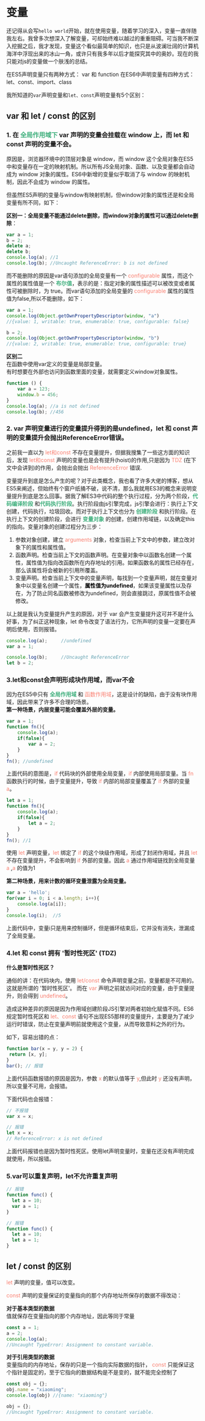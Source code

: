 # 变量

还记得从会写`hello world`开始，就在使用变量，随着学习的深入，变量一直伴随我左右。我曾多次想深入了解变量，可却始终难以越过的重重阻碍。可当我不断深入挖掘之后，我才发现，变量这个看似最简单的知识，也只是从波澜壮阔的计算机海洋中浮现出来的冰山一角，或许只有我多年以后才能探究其中的奥妙。现在的我只能对js的变量做一个肤浅的总结。

在ES5声明变量只有两种方式： var 和 function
在ES6中声明变量有四种方式：let、const、import、class

我所知道的`var`声明变量和`let、const`声明变量有5个区别：

## var 和 let / const 的区别

### 1. 在 <font color="#3EAF7C">**全局作用域下**</font> var 声明的变量会挂载在 window 上，而 let 和 const 声明的变量不会。
原因是，浏览器环境中的顶层对象是 window，而 window 这个全局对象在ES5中和变量存在一定的映射机制。所以所有JS全局对象、函数、以及变量都会自动成为 window 对象的属性。ES6中新增的变量似乎取消了与 window 的映射机制，因此不会成为 window 的属性。

但虽然ES5声明的变量与window有映射机制，但window对象的属性还是和全局变量有所不同，如下：

**区别一：全局变量不能通过delete删除，而window对象的属性可以通过delete删除**：
```js
var a = 1;
b = 2;
delete a;
delete b;
console.log(a); //1
console.log(b); //Uncaught ReferenceError: b is not defined
```
而不能删除的原因是var语句添加的全局变量有一个 <font color="#FA8072">configurable</font> 属性，而这个属性的属性值是一个 <font color="#3EAF7C">**布尔值**</font>，表示的是：指定对象的属性描述可以被改变或者属性可被删除时，为 true。而var语句添加的全局变量的 <font color="#FA8072">configurable</font> 属性的属性值为false,所以不能删除，如下：

```js
var a = 1;
console.log(Object.getOwnPropertyDescriptor(window, "a")
//{value: 1, writable: true, enumerable: true, configurable: false}

b = 2;
console.log(Object.getOwnPropertyDescriptor(window, "b")
//{value: 2, writable: true, enumerable: true, configurable: true}
```

**区别二**   
在函数中使用var定义的变量是局部变量。  
有时想要在外部也访问到函数里面的变量，就需要定义window对象属性。
```js
function () {
	var a = 123;
	window.b = 456;
}
console.log(a); //a is not defined
console.log(b); //456
```

### 2. var 声明变量进行的变量提升得到的是undefined，let 和 const 声明的变量提升会抛出ReferenceError错误。
之前我一直以为 <font color="#FA8072">let和const</font> 不存在变量提升，但据我搜集了一些这方面的知识后，发现 <font color="#FA8072">let和const</font> 声明的变量也是会有提升(hoist)的作用,只是因为 <font color="#FA8072">TDZ</font> (在下文中会讲到)的作用，会抛出会抛出 <font color="#FA8072">ReferenceError</font> 错误.

变量提升到底是怎么产生的呢？对于此类概念，我也看了许多大佬的博客，想从ES5来阐述，但始终有个窗户纸捅不破，说不清，那么我就用ES3的概念来说明变量提升到底是怎么回事。据我了解ES3中代码的整个执行过程，分为两个阶段，<font color="#3EAF7C">**代码编译阶段**</font> 和<font color="#3EAF7C">**代码执行阶段**</font>。执行阶段由js引擎完成，js引擎会进行：执行上下文创建，代码执行，垃圾回收。而对于执行上下文也分为 <font color="#3EAF7C">**创建阶段**</font> 和执行阶段。在执行上下文的创建阶段，会进行 <font color="#3EAF7C">**变量对象**</font> 的创建，创建作用域链，以及确定this的指向。变量对象的创建过程分为三步：  

1. 参数对象创建，建立 <font color="#FA8072">arguments</font> 对象，检查当前上下文中的参数，建立改对象下的属性和属性值。   
2. 函数声明。检查当前上下文的函数声明。在变量对象中以函数名创建一个属性，属性值为指向改函数所在内存地址的引用。如果函数名的属性已经存在，那么该属性将会被新的引用所覆盖。    
3.  变量声明。检查当前上下文中的变量声明，每找到一个变量声明，就在变量对象中以变量名创建一个属性，<font color="#000000">**属性值为undefined**</font>，如果该变量属性以及存在，为了防止同名函数被修改为undefined，则会直接跳过，原属性值不会被修改。 

以上就是我认为变量提升产生的原因，对于 var 会产生变量提升这可并不是什么好事，为了纠正这种现象，let 命令改变了语法行为，它所声明的变量一定要在声明后使用，否则报错。

```js
console.log(a); 	//undefined
var a = 1;

console.log(b);		//Uncaught ReferenceError
let b = 2;
```

### 3.let和const会声明形成块作用域，而var不会
因为在ES5中只有 <font color="#3EAF7C">**全局作用域**</font> 和 <font color="#FA8072">函数作用域</font>，这是设计的缺陷，由于没有块作用域，因此带来了许多不合理的场景。  
**第一种场景，内层变量可能会覆盖外层的变量。**
```js
var a = 1;
function fn(){
	console.log(a);
	if(false){
		var a = 2;
	}
}
fn(); //undefined
```
上面代码的意图是，<font color="#FA8072">if</font> 代码块的外部使用全局变量，<font color="#FA8072">if</font> 内部使用局部变量。当 <font color="#FA8072">fn</font> 函数执行的时候，由于变量提升，导致 <font color="#FA8072">if</font> 内部的局部变量覆盖了 <font color="#FA8072">if</font> 外部的变量 <font color="#FA8072">a</font>。

```js
let a = 1;
function fn(){
	console.log(a);
	if(false){
		let a = 2;
	}
}
fn(); //1
```
使用 <font color="#FA8072">let</font> 声明变量，<font color="#FA8072">let</font> 绑定了 <font color="#FA8072">if</font> 的这个块级作用域，形成了封闭作用域，并且 <font color="#FA8072">let</font> 不存在变量提升，不会影响到 <font color="#FA8072">if</font> 外部的变量。因此 <font color="#FA8072">a</font> 通过作用域链找到全局变量 <font color="#FA8072">a</font> ,<font color="#FA8072">a</font> 的值为1

**第二种场景，用来计数的循环变量泄露为全局变量。**
```js
var a = 'hello';
for(var i = 0; i < a.length; i++){
	console.log(a[i]);
}
console.log(i);  //5
```
上面代码中，变量i只是用来控制循环，但是循环结束后，它并没有消失，泄漏成了全局变量。

### 4.let 和 const 拥有 '暂时性死区' (TDZ)
**什么是暂时性死区？**

通俗的讲：在代码块内，使用 <font color="#FA8072">let/const</font> 命令声明变量之前，变量都是不可用的。这就是所谓的 '暂时性死区'。
而在 <font color="#FA8072">var</font> 声明之前就访问对应的变量，由于变量提升，则会得到 <font color="#FA8072">undefined</font>。

造成这种差异的原因是因为作用域创建阶段JS引擎对两者初始化赋值不同。ES6 规定暂时性死区和 <font color="#FA8072">let、const</font> 语句不出现ES5那样的变量提升，主要是为了减少运行时错误，防止在变量声明前就使用这个变量，从而导致意料之外的行为。

如下，容易出错的点：
 ```js
function bar(x = y, y = 2) {
  return [x, y];
}
bar(); // 报错
 ```
上面代码函数报错的原因是因为，参数 <font color="#FA8072">x</font> 的默认值等于 <font color="#FA8072">y</font>,但此时  <font color="#FA8072">y</font> 还没有声明，所以变量不可用，会报错。

下面代码也会报错：
```js
// 不报错
var x = x;

// 报错
let x = x;
// ReferenceError: x is not defined
```
上面代码报错也是因为暂时性死区。使用let声明变量时，变量在还没有声明完成就使用，所以报错。

### 5.var可以重复声明，let不允许重复声明
```js
// 报错
function func() {
  let a = 10;
  var a = 1;
}

// 报错
function func() {
  let a = 10;
  let a = 1;
}
```

## let / const 的区别
<font color="#FA8072">let </font> 声明的变量，值可以改变。

 <font color="#FA8072">const</font> 声明的变量保证的变量指向的那个内存地址所保存的数据不得改动：

**对于基本类型的数据**  
值就保存在变量指向的那个内存地址，因此等同于常量
```js
const a = 1;
a = 2;
console.log(a);
//Uncaught TypeError: Assignment to constant variable.
```
**对于引用类型的数据**  
变量指向的内存地址，保存的只是一个指向实际数据的指针， <font color="#FA8072">const</font> 只能保证这个指针是固定的，至于它指向的数据结构是不是变的，就不能完全控制了
```js
const obj = {};
obj.name = "xiaoming";
console.log(obj) //{name: "xiaoming"}

obj = {};
//Uncaught TypeError: Assignment to constant variable.
```